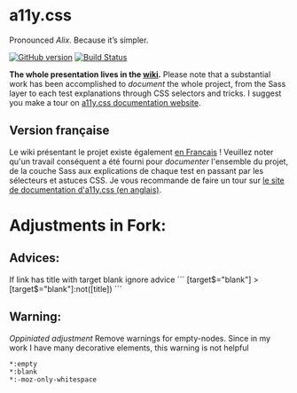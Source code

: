 
a11y.css
========

Pronounced *Alix*. Because it’s simpler.

[![GitHub version](https://badge.fury.io/gh/ffoodd%2Fa11y.css.svg)](https://badge.fury.io/gh/ffoodd%2Fa11y.css)
[![Build Status](https://travis-ci.org/ffoodd/a11y.css.svg?branch=master)](https://travis-ci.org/ffoodd/a11y.css)

**The whole presentation lives in the [wiki](https://github.com/ffoodd/a11y.css/wiki).**
Please note that a substantial work has been accomplished to *document* the whole project, from the Sass layer to each test explanations through CSS selectors and tricks. I suggest you make a tour on [a11y.css documentation website](https://ffoodd.github.io/a11y.css/).

## Version française
Le wiki présentant le projet existe également [en Français](https://github.com/ffoodd/a11y.css/wiki/Introduction) !
Veuillez noter qu'un travail conséquent a été fourni pour *documenter* l'ensemble du projet, de la couche Sass aux explications de chaque test en passant par les sélecteurs et astuces CSS. Je vous recommande de faire un tour sur [le site de documentation d'a11y.css (en anglais)](https://ffoodd.github.io/a11y.css/).


Adjustments in Fork:
===================

## Advices:

If link has title with target blank ignore advice
´´´
[target$="blank"] > [target$="blank"]:not([title]) 
´´´

## Warning:
*Oppiniated adjustment* 
Remove warnings for empty-nodes. Since in my work I have many decorative elements, this warning is not helpful 

```
*:empty
*:blank
*:-moz-only-whitespace
```
